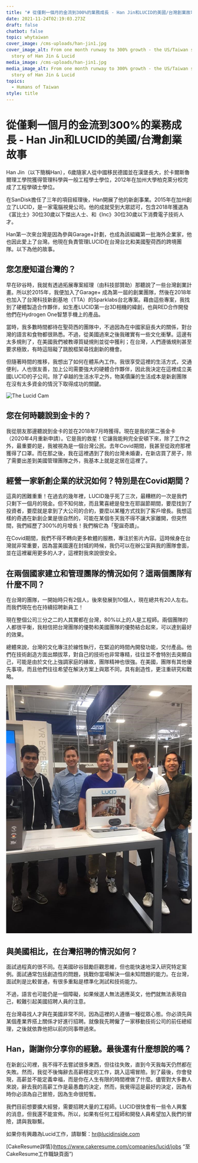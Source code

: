 ```yaml
---
title: "# 從僅剩一個月的金流到300%的業務成長 - Han Jin和LUCID的美國/台灣創業故事"
date: 2021-11-24T02:19:03.273Z
draft: false
chatbot: false
topic: whytaiwan
cover_image: /cms-uploads/han-jin1.jpg
cover_image_alt: From one month runway to 300% growth - the US/Taiwan startup
  story of Han Jin & Lucid
media_image: /cms-uploads/han-jin1.jpg
media_image_alt: From one month runway to 300% growth - the US/Taiwan startup
  story of Han Jin & Lucid
topics:
  - Humans of Taiwan
style: title
---
```

# 從僅剩一個月的金流到300%的業務成長 - Han Jin和LUCID的美國/台灣創業故事

Han Jin（以下簡稱Han），6歲隨家人從中國移民德國並在漢堡長大，於卡爾斯魯爾理工學院獲得管理科學與一般工程學士學位，2012年在加州大學柏克萊分校完成了工程學碩士學位。

在SanDisk擔任了三年的項目經理後，Han開展了他的新創事業。2015年在加州創立了LUCID，是一家電腦視覺公司。他的成就受到大眾認可，包含2018年獲選為《富比士》30位30歲以下傑出人士、和《Inc》30位30歲以下消費電子技術人才。

Han第一次來台灣是因為參與Garage+計劃，也成為該組織第一批海外企業家，他也因此愛上了台灣。他現在負責管理LUCID在台灣台北和美國聖荷西的跨境團隊。以下為他的故事。

## 您怎麼知道台灣的？

早在矽谷時，我就有透過拓展專案經理（由科技部贊助）那聽說了一些台灣創業計畫。所以於2015年，我便加入了Garage+ 成為第一屆的創業團隊，然後在2018年也加入了台灣科技新創基地（TTA）的Sparklabs台北專案。藉由這些專案，我找到了硬體製造合作夥伴，如生產LUCID第一台3D相機的緯創，也與RED合作開發他們在Hydrogen One智慧手機上的產品。

當時，我多數時間都待在聖荷西的團隊中，不過因為在中國家庭長大的關係，對台灣的語言和食物都很熟悉。不過，從美國過來之後我確實有一些文化衝擊。這邊有太多規則了，在美國我們被教導質疑規則並從中獲利；在台灣，人們遵循規則甚至要求極致，有時這阻礙了跳脫框架尋找創新的機會。

但隨著時間的推移，我想出了如何在體系內工作。我很享受這裡的生活方式，交通便利，人也很友善，加上公司需要強大的硬體合作夥伴，因此我決定在這裡成立美國LUCID的子公司。除了卓越的生活水平之外，物美價廉的生活成本是新創團隊在沒有太多資金的情況下取得成功的關鍵。

![The Lucid Cam](/cms-uploads/han-jin2.jpg)

## 您在何時聽說到金卡的？

我從朋友那邊聽說到金卡的並在2018年7月時獲得。現在是我的第二張金卡（2020年4月重新申請）。它是我的救星！它讓我能夠完全安頓下來，除了工作之外，最重要的是，我被視為是一個台灣公民。去年Covid期間，我甚至從政府那裡獲得了口罩。而在那之後，我在這裡遇到了我的台灣未婚妻，在新店買了房子，除了需要出差到美國管理團隊之外，我基本上就是定居在這裡了。

## 經營一家新創企業的狀況如何？特別是在Covid期間？

這真的困難重重！在過去的幾年裡，LUCID幾乎死了三次，最糟糕的一次是我們只剩下一個月的現金。但不知何故，而且驚喜總是發生在耶誕節期間，要麼找到了投資者，要麼就是拿到了大公司的合約，要麼以某種方式找到了客戶增長。我想這樣的奇遇在新創企業是很自然的，可能在某個冬天我不得不讓大家離開，但突然間，我們經歷了300%的月增長！我們稱它為「聖誕奇蹟」。

在Covid期間，我們不得不轉向更多軟體的服務，專注於影片內容。這時候身在台灣就非常重要，因為當美國還在封城的時候，我仍可以在辦公室與我的團隊會面，並在這裡雇用更多的人才，這裡對我來說很安全。

## 在兩個國家建立和管理團隊的情況如何？這兩個團隊有什麼不同？

在台灣的團隊，一開始時只有2個人，後來發展到10個人，現在總共有20人左右。而我們現在也在持續招聘新員工！ 

現在整個公司三分之二的人其實都在台灣，80%以上的人是工程師。兩個團隊的人都很平衡，我相信把台灣團隊的優勢和美國團隊的優勢結合起來，可以達到最好的效果。

總體來說，台灣的文化專注於線性執行，在緊迫的時間內開發功能，交付產品。他們在技術創造方面出類拔萃，對自己的技術也非常專精，往往並不會特別去突顯自己，可能是由於文化上強調家庭的緣故，團隊精神也很強。在美國，團隊有其他優先事項，而且他們往往希望在解決方案上與眾不同，具有創造性，更注重研究和戰略。

![Han Jin2](/cms-uploads/han-jin3.jpg)

## 與美國相比，在台灣招聘的情況如何？

面試過程真的很不同。在美國矽谷鼓勵巨觀思維，但也能快速地深入研究特定案例。面試通常包括創造性的問題，挑戰你當場解決一個未知問題的能力。在台灣，面試則是比較普通，有很多重點是標準化測試和技術能力。 

不過，語言也可能仍是一個障礙，如果候選人無法適應英文，他們就無法表現自己，較難引起美國招聘人員的注意。

在台灣尋找人才與在美國非常不同，因為這裡的人遵循一種從眾心態。你必須先與某個產業界搭上關係才好進行招聘。就像我先聘僱了一家移動技術公司的前任總經理，之後就依靠他把以前的同事帶過來。

## Han，謝謝你分享你的經驗。最後還有什麼想說的嗎？

在新創公司裡，我不得不去嘗試很多東西，但往往失敗，直到今天我每天仍然都在失敗。然而，我從不後悔辭去高薪穩定的工作，跳入這場冒險。到了最後，你會發現，高薪並不能定義幸福，而是你在人生有限的時間裡做了什麼。儘管對大多數人來說，辭去我的高薪工作是最愚蠢的決定，然而，我覺得這是最好的決定，因為有時你必須為自己冒險，因為生命很短暫。 

我們目前想要擴大經營，需要招聘大量的工程師。LUCID很快會有一些令人興奮的消息，但我還不能宣佈。所以，如果有任何工程師和開發人員希望加入我們的冒險，請與我聯繫。



如果你有興趣為Lucid工作，請聯繫：hr@lucidinside.com

[CakeResume詳情](https://www.cakeresume.com/companies/lucid/jobs “至CakeResume工作職缺頁面”)